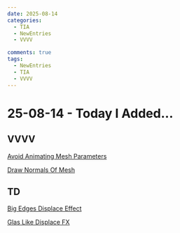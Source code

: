 ```yaml
---
date: 2025-08-14
categories:
  - TIA
  - NewEntries
  - VVVV

comments: true
tags:
  - NewEntries
  - TIA
  - VVVV
---
```

# 25-08-14 - Today I Added...

## VVVV
[Avoid Animating Mesh Parameters](../../VVVV/Stride/AvoidAnimatingMeshParameters.md)

[Draw Normals Of Mesh](../../VVVV/Stride/DrawNormalsMesh.md)

## TD
[Big Edges Displace Effect](../../TD/TOP/FX-Gallery/BigEdgesDisplaceEffect.md)

[Glas Like Displace FX](../../TD/TOP/FX-Gallery/GlasLikeDisplaceFX.md)